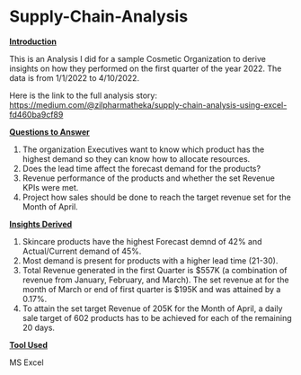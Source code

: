 # Supply-Chain-Analysis

**<ins>Introduction</ins>**

This is an Analysis I did for a sample Cosmetic Organization to derive insights on how they performed on the first quarter of the year 2022. 
The data is from 1/1/2022 to 4/10/2022.

Here is the link to the full analysis story: https://medium.com/@zilpharmatheka/supply-chain-analysis-using-excel-fd460ba9cf89 

**<ins>Questions to Answer</ins>**

1. The organization Executives want to know which product has the highest demand so they can know how to allocate resources.
2. Does the lead time affect the forecast demand for the products?
3. Revenue performance of the products and whether the set Revenue KPIs were met.
4. Project how sales should be done to reach the target revenue set for the Month of April.

**<ins>Insights Derived</ins>**

1. Skincare products have the highest Forecast demnd of 42% and Actual/Current demand of 45%.
2. Most demand is present for products with a higher lead time (21-30).
3. Total Revenue generated in the first Quarter is $557K (a combination of revenue from January, February, and March). The set revenue at for the month of March or end of first quarter is $195K and was attained by a 0.17%.
4. To attain the set target Revenue of 205K for the Month of April, a daily sale target of 602 products has to be achieved for each of the remaining 20 days. 

**<ins> Tool Used</ins>**

MS Excel

